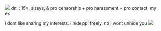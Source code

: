 ![](https://files.catbox.moe/dvdewu.gif)
dni : 15>, sissys, & pro censorship + pro harassment + pro contact, my ex

i dont like sharing my interests. i hide ppl freely, no i wont unhide you
![](https://files.catbox.moe/zdp86r.gif)

